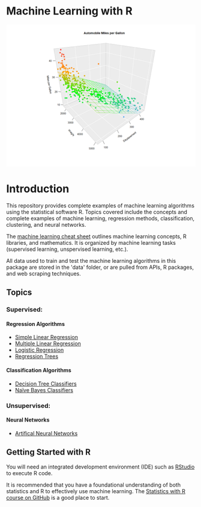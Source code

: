 # Machine Learning with R

![Multiple linear regression example](./images/MultipleLinearRegression.png)

# Introduction

This repository provides complete examples of machine learning algorithms using the statistical software R. Topics covered include the concepts and complete examples of machine learning, regression methods, classification, clustering, and neural networks.

The [machine learning cheat sheet](./MachineLearningCheatSheet_R.pdf) outlines machine learning concepts, R libraries, and mathematics. It is organized by machine learning tasks (supervised learning, unspervised learning, etc.).

All data used to train and test the machine learning algorithms in this package are stored in the 'data' folder, or are pulled from APIs, R packages, and web scraping techniques.

## Topics

### Supervised:

#### Regression Algorithms

- [Simple Linear Regression](./algorithms/SimpleLinearRegression.R)
- [Multiple Linear Regression](./algorithms/MultipleLinearRegression.R)
- [Logistic Regression](./algorithms/LogisticRegression.R)
- [Regression Trees](./algorithms/RegressionTree.R)

#### Classification Algorithms

- [Decision Tree Classifiers](./algorithms/DecisionTreeClassifier.R)
- [Naïve Bayes Classifiers](./algorithms/NaiveBayes.R)

### Unsupervised:

#### Neural Networks

- [Artifical Neural Networks](./algorithms/NeuralNetwork.R)

## Getting Started with R

You will need an integrated development environment (IDE) such as [RStudio](https://www.rstudio.com/products/rstudio/download/) to execute R code.

It is recommended that you have a foundational understanding of both statistics and R to effectively use machine learning. The [Statistics with R course on GitHub](https://github.com/matthewfishermv/Statistics-with-R/) is a good place to start.
